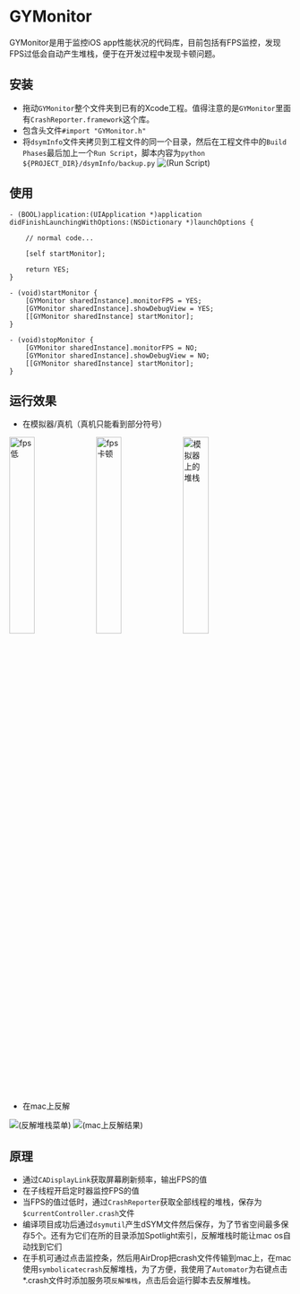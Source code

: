 # GYMonitor
GYMonitor是用于监控iOS app性能状况的代码库，目前包括有FPS监控，发现FPS过低会自动产生堆栈，便于在开发过程中发现卡顿问题。

## 安装
* 拖动`GYMonitor`整个文件夹到已有的Xcode工程。值得注意的是`GYMonitor`里面有`CrashReporter.framework`这个库。
* 包含头文件`#import "GYMonitor.h"`
* 将`dsymInfo`文件夹拷贝到工程文件的同一个目录，然后在工程文件中的`Build Phases`最后加上一个`Run Script`，脚本内容为`python ${PROJECT_DIR}/dsymInfo/backup.py`
![(Run Script)](https://raw.githubusercontent.com/featuretower/GYMonitor/master/GYMonitorExample/Screenshots/run_script.jpg)

## 使用
```objc
- (BOOL)application:(UIApplication *)application didFinishLaunchingWithOptions:(NSDictionary *)launchOptions {
    
    // normal code...
    
    [self startMonitor];
    
    return YES;
}

- (void)startMonitor {
    [GYMonitor sharedInstance].monitorFPS = YES;
    [GYMonitor sharedInstance].showDebugView = YES;
    [[GYMonitor sharedInstance] startMonitor];
}

- (void)stopMonitor {
    [GYMonitor sharedInstance].monitorFPS = NO;
    [GYMonitor sharedInstance].showDebugView = NO;
    [[GYMonitor sharedInstance] startMonitor];
}
```

## 运行效果
* 在模拟器/真机（真机只能看到部分符号）

<img src="https://raw.githubusercontent.com/featuretower/GYMonitor/master/GYMonitorExample/Screenshots/slow.png" width = "30%" height = "30%" alt="fps低" align=center />
<img src="https://github.com/featuretower/GYMonitor/blob/master/GYMonitorExample/Screenshots/stuck.png?raw=true" width = "30%" height = "30%" alt="fps卡顿" align=center />
<img src="https://github.com/featuretower/GYMonitor/blob/master/GYMonitorExample/Screenshots/stack_sim.png?raw=true" width = "30%" height = "30%" alt="模拟器上的堆栈" align=center />

* 在mac上反解

![(反解堆栈菜单)](https://github.com/featuretower/GYMonitor/blob/master/GYMonitorExample/Screenshots/symblic.jpg?raw=true)
![(mac上反解结果)](https://github.com/featuretower/GYMonitor/blob/master/GYMonitorExample/Screenshots/stack_mac.jpg?raw=true)

## 原理
* 通过`CADisplayLink`获取屏幕刷新频率，输出FPS的值
* 在子线程开启定时器监控FPS的值
* 当FPS的值过低时，通过`CrashReporter`获取全部线程的堆栈，保存为`$currentController.crash`文件
* 编译项目成功后通过`dsymutil`产生dSYM文件然后保存，为了节省空间最多保存5个。还有为它们在所的目录添加Spotlight索引，反解堆栈时能让mac os自动找到它们
* 在手机可通过点击监控条，然后用AirDrop把crash文件传输到mac上，在mac使用`symbolicatecrash`反解堆栈，为了方便，我使用了`Automator`为右键点击*.crash文件时添加服务项`反解堆栈`，点击后会运行脚本去反解堆栈。


